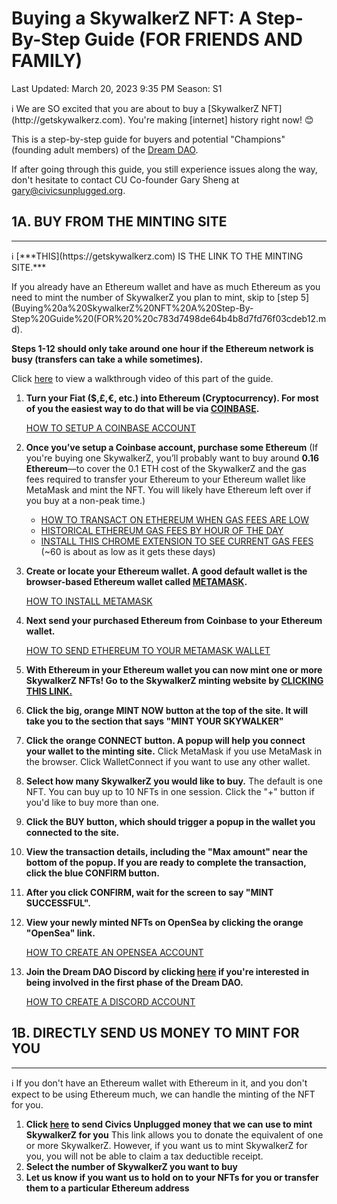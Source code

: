 # Buying a SkywalkerZ NFT: A Step-By-Step Guide (FOR FRIENDS AND FAMILY)

Last Updated: March 20, 2023 9:35 PM
Season: S1

<aside>
ℹ️ We are SO excited that you are about to buy a [SkywalkerZ NFT](http://getskywalkerz.com). You're making [internet] history right now! 😊

This is a step-by-step guide for buyers and potential "Champions" (founding adult members) of the [Dream DAO](https://www.notion.so/Civics-Unplugged-s-Dream-DAO-A-Deeper-Dive-5142d24477064342b71267242f15749b?pvs=21).

If after going through this guide, you still experience issues along the way, don't hesitate to contact CU Co-founder Gary Sheng at [gary@civicsunplugged.org](mailto:gary@civicsunplugged.org).

</aside>

## 1A. BUY FROM THE MINTING SITE

---

<aside>
ℹ️ [***THIS](https://getskywalkerz.com) IS THE LINK TO THE MINTING SITE.***

If you already have an Ethereum wallet and have as much Ethereum as you need to mint the number of SkywalkerZ you plan to mint, skip to [step 5](Buying%20a%20SkywalkerZ%20NFT%20A%20Step-By-Step%20Guide%20(FOR%20%20c783d7498de64b4b8d7fd76f03cdeb12.md).

**Steps 1-12 should only take around one hour if the Ethereum network is busy (transfers can take a while sometimes).**

 Click [here](https://www.loom.com/share/e42374a421c148f08e767bac6921a270) to view a walkthrough video of this part of the guide.

</aside>

1. **Turn your Fiat ($,£,€, etc.) into Ethereum (Cryptocurrency). For most of you the easiest way to do that will be via [COINBASE](http://www.coinbase.com/).**
    
    [HOW TO SETUP A COINBASE ACCOUNT](https://www.youtube.com/watch?v=BVFVZ7CFYEk)
    
2. **Once you’ve setup a Coinbase account, purchase some Ethereum** (If you're buying one  SkywalkerZ, you’ll probably want to buy around **0.16 Ethereum**—to cover the 0.1 ETH cost of the SkywalkerZ and the gas fees required to transfer your Ethereum to your Ethereum wallet like MetaMask and mint the NFT. You will likely have Ethereum left over if you buy at a non-peak time.)
    - [HOW TO TRANSACT ON ETHEREUM WHEN GAS FEES ARE LOW](https://coinmarketcap.com/alexandria/article/what-is-the-best-time-to-transact-on-ethereum-flipside-crypto)
    - [HISTORICAL ETHEREUM GAS FEES BY HOUR OF THE DAY](https://ethereumprice.org/gas/)
    - [INSTALL THIS CHROME EXTENSION TO SEE CURRENT GAS FEES](https://chrome.google.com/webstore/detail/ethereum-gas-price-extens/innfmlnnhfcebjcnfopadflecemoddnp/related?hl=en) (~60 is about as low as it gets these days)
3. **Create or locate your Ethereum wallet. A good default wallet is the browser-based Ethereum wallet called [METAMASK](https://metamask.io/download.html#w-tabs-0-data-w-pane-0).**
    
    [HOW TO INSTALL METAMASK](https://www.youtube.com/watch?v=Af_lQ1zUnoM)
    
4. **Next send your purchased Ethereum from Coinbase to your Ethereum wallet.**
    
    [HOW TO SEND ETHEREUM TO YOUR METAMASK WALLET](https://www.youtube.com/watch?v=9NQgCyOXQlY)
    
5. **With Ethereum in your Ethereum wallet you can now mint one or more SkywalkerZ NFTs! Go to the SkywalkerZ minting website by [CLICKING THIS LINK.](https://www.getskywalkerz.com/)**
6. **Click the big, orange MINT NOW button at the top of the site. It will take you to the section that says "MINT YOUR SKYWALKER"**
7. **Click the orange CONNECT button. A popup will help you connect your wallet to the minting site.** Click MetaMask if you use MetaMask in the browser. Click WalletConnect if you want to use any other wallet.
8. **Select how many SkywalkerZ you would like to buy.** The default is one NFT. You can buy up to 10 NFTs in one session. Click the "+" button if you'd like to buy more than one.
9. **Click the BUY button, which should trigger a popup in the wallet you connected to the site.**
10. **View the transaction details, including the "Max amount" near the bottom of the popup. If you are ready to complete the transaction, click the blue CONFIRM button.**
11. **After you click CONFIRM, wait for the screen to say "MINT SUCCESSFUL".**
12. **View your newly minted NFTs on OpenSea by clicking the orange "OpenSea" link.** 
    
    [HOW TO CREATE AN OPENSEA ACCOUNT](https://support.opensea.io/hc/en-us/articles/360061676254-How-do-I-create-an-OpenSea-account-)
    
13. **Join the Dream DAO Discord by clicking [here](https://discord.gg/t4w6HUgMcM) if you're interested in being involved in the first phase of the Dream DAO.**
    
    [HOW TO CREATE A DISCORD ACCOUNT](https://support.discord.com/hc/en-us/articles/360033931551-Getting-Started)
    

## 1B. DIRECTLY SEND US MONEY TO MINT FOR YOU

---

<aside>
ℹ️ If you don't have an Ethereum wallet with Ethereum in it, and you don't expect to be using Ethereum much, we can handle the minting of the NFT for you.

</aside>

1. **Click [here](https://crm.bloomerang.co/HostedDonation?ApiKey=pub_f4afe884-073d-11ec-91b6-02ed36bbc03f&WidgetId=105472) to send Civics Unplugged money that we can use to mint SkywalkerZ for you**
This link allows you to donate the equivalent of one or more SkywalkerZ. However, if you want us to mint SkywalkerZ for you, you will not be able to claim a tax deductible receipt.
2. **Select the number of SkywalkerZ you want to buy**
3. **Let us know if you want us to hold on to your NFTs for you or transfer them to a particular Ethereum address**